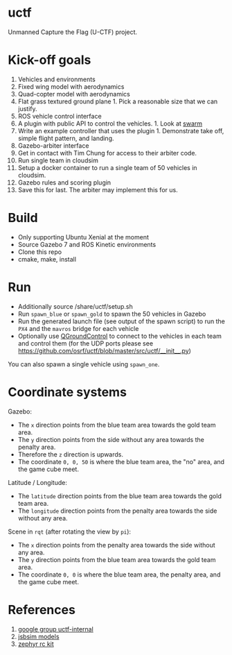 # uctf
Unmanned Capture the Flag (U-CTF) project.

# Kick-off goals

1. Vehicles and environments
  1. Fixed wing model with aerodynamics
  1. Quad-copter model with aerodynamics
  1. Flat grass textured ground plane
    1. Pick a reasonable size that we can justify.
1. ROS vehicle control interface
  1. A plugin with public API to control the vehicles.
    1. Look at [swarm](https://bitbucket.org/osrf/swarm)
  1. Write an example controller that uses the plugin
    1. Demonstrate take off, simple flight pattern, and landing.
1. Gazebo-arbiter interface
  1. Get in contact with Tim Chung for access to their arbiter code.
1. Run single team in cloudsim
  1. Setup a docker container to run a single team of 50 vehicles in cloudsim.
1. Gazebo rules and scoring plugin
  1. Save this for last. The arbiter may implement this for us.

# Build

* Only supporting Ubuntu Xenial at the moment
* Source Gazebo 7 and ROS Kinetic environments
* Clone this repo
* cmake, make, install

# Run

* Additionally source <install-prefix>/share/uctf/setup.sh
* Run `spawn_blue` or `spawn_gold` to spawn the 50 vehicles in Gazebo
* Run the generated launch file (see output of the spawn script) to run the `PX4` and the `mavros` bridge for each vehicle
* Optionally use [QGroundControl](http://qgroundcontrol.org/) to connect to the vehicles in each team and control them (for the UDP ports please see https://github.com/osrf/uctf/blob/master/src/uctf/__init__.py)

You can also spawn a single vehicle using `spawn_one`.

# Coordinate systems

Gazebo:

* The `x` direction points from the blue team area towards the gold team area.
* The `y` direction points from the side without any area towards the penalty area.
* Therefore the `z` direction is upwards.
* The coordinate `0, 0, 50` is where the blue team area, the "no" area, and the game cube meet.

Latitude / Longitude:

* The `latitude` direction points from the blue team area towards the gold team area.
* The `longitude` direction points from the penalty area towards the side without any area.

Scene in `rqt` (after rotating the view by `pi`):

* The `x` direction points from the penalty area towards the side without any area.
* The `y` direction points from the blue team area towards the gold team area.
* The coordinate `0, 0` is where the blue team area, the penalty area, and the game cube meet.

# References

1. [google group uctf-internal](https://groups.google.com/a/osrfoundation.org/forum/#!forum/uctf-internal)
1. [jsbsim models](https://github.com/hsu/jsbsim/tree/master/aircraft)
1. [zephyr rc kit](http://www.readymaderc.com/store/index.php?main_page=product_info&products_id=722)
